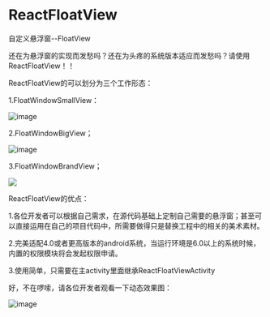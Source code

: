 # ReactFloatView
自定义悬浮窗--FloatView

还在为悬浮窗的实现而发愁吗？还在为头疼的系统版本适应而发愁吗？请使用ReactFloatView！！

ReactFloatView的可以划分为三个工作形态：

1.FloatWindowSmallView：

![image](https://github.com/caozaolin/ReactFloatView/blob/master/FloatWindowSmallView.png)

2.FloatWindowBigView；

![image](https://github.com/caozaolin/ReactFloatView/blob/master/FloatWindowBigView.png)

3.FloatWindowBrandView；

<img src='https://github.com/caozaolin/ReactFloatView/blob/master/FloatWindowBrandView.png'/>

    
ReactFloatView的优点：

1.各位开发者可以根据自己需求，在源代码基础上定制自己需要的悬浮窗；甚至可以直接运用在自己的项目代码中，所需要做得只是替换工程中的相关的美术素材。

2.完美适配4.0或者更高版本的android系统，当运行环境是6.0以上的系统时候，内置的权限模块将会发起权限申请。

3.使用简单，只需要在主activity里面继承ReactFloatViewActivity

好，不在啰嗦，请各位开发者观看一下动态效果图：

![image](https://github.com/caozaolin/ReactFloatView/blob/master/xiaoguotu.gif)

